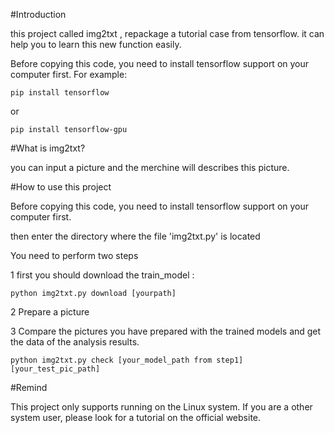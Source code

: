 #Introduction

this project called img2txt , repackage a  tutorial case from tensorflow.
it can help you to learn this new function easily.

Before copying this code, you need to install tensorflow support on your computer first.
For example: 

    pip install tensorflow 

or 
 
    pip install tensorflow-gpu

#What is img2txt?

you can input a picture and the merchine will describes this picture.

#How to use this project

Before copying this code, you need to install tensorflow support on your computer first.

then enter the directory where the file 'img2txt.py' is located

You need to perform two steps

1 first you should download the train_model :

    python img2txt.py download [yourpath]
   
2 Prepare a picture

3 Compare the pictures you have prepared with the trained models and get the data of the analysis results.

    python img2txt.py check [your_model_path from step1] [your_test_pic_path]
    
    

#Remind

This project only supports running on the Linux system. If you are a other system user, please look for a tutorial on the official website. 


 
